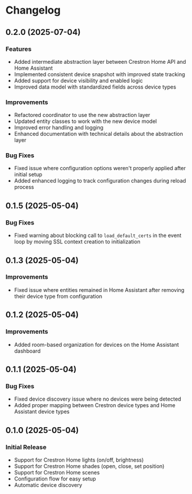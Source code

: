 # Changelog

## 0.2.0 (2025-07-04)

### Features

- Added intermediate abstraction layer between Crestron Home API and Home Assistant
- Implemented consistent device snapshot with improved state tracking
- Added support for device visibility and enabled logic
- Improved data model with standardized fields across device types

### Improvements

- Refactored coordinator to use the new abstraction layer
- Updated entity classes to work with the new device model
- Improved error handling and logging
- Enhanced documentation with technical details about the abstraction layer

### Bug Fixes

- Fixed issue where configuration options weren't properly applied after initial setup
- Added enhanced logging to track configuration changes during reload process

## 0.1.5 (2025-05-04)

### Bug Fixes

- Fixed warning about blocking call to `load_default_certs` in the event loop by moving SSL context creation to initialization

## 0.1.3 (2025-05-04)

### Improvements

- Fixed issue where entities remained in Home Assistant after removing their device type from configuration

## 0.1.2 (2025-05-04)

### Improvements

- Added room-based organization for devices on the Home Assistant dashboard

## 0.1.1 (2025-05-04)

### Bug Fixes

- Fixed device discovery issue where no devices were being detected
- Added proper mapping between Crestron device types and Home Assistant device types

## 0.1.0 (2025-05-04)

### Initial Release

- Support for Crestron Home lights (on/off, brightness)
- Support for Crestron Home shades (open, close, set position)
- Support for Crestron Home scenes
- Configuration flow for easy setup
- Automatic device discovery
